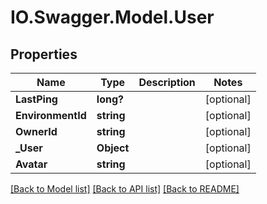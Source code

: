 # IO.Swagger.Model.User
## Properties

Name | Type | Description | Notes
------------ | ------------- | ------------- | -------------
**LastPing** | **long?** |  | [optional] 
**EnvironmentId** | **string** |  | [optional] 
**OwnerId** | **string** |  | [optional] 
**_User** | **Object** |  | [optional] 
**Avatar** | **string** |  | [optional] 

[[Back to Model list]](../README.md#documentation-for-models) [[Back to API list]](../README.md#documentation-for-api-endpoints) [[Back to README]](../README.md)

